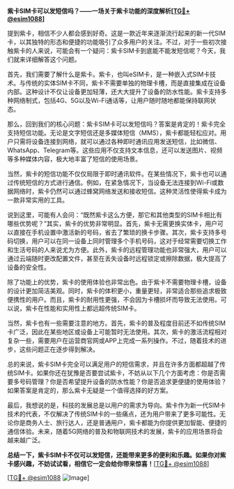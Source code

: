 **紫卡SIM卡可以发短信吗？——一场关于紫卡功能的深度解析[[TG💪+ @esim1088](https://t.me/s/esim1088)]**

提到紫卡，相信不少人都会感到好奇。这是一款近年来逐渐流行起来的新一代SIM卡，以其独特的形态和便捷的功能吸引了众多用户的关注。不过，对于一些初次接触紫卡的人来说，可能会有一个疑问：紫卡SIM卡到底能不能发短信呢？今天，我们就来详细解答这个问题。

首先，我们需要了解什么是紫卡。紫卡，也叫eSIM卡，是一种嵌入式SIM卡技术。与传统的实体SIM卡不同，紫卡不需要单独的物理卡槽，而是直接集成在设备内部。这种设计不仅让设备更加轻薄，还大大提升了设备的防水性能。紫卡支持多种网络制式，包括4G、5G以及Wi-Fi通话等，让用户随时随地都能保持联网状态。

那么，回到我们的核心问题：紫卡SIM卡可以发短信吗？答案是肯定的！紫卡完全支持短信功能。无论是文字短信还是多媒体短信（MMS），紫卡都能轻松应对。用户只需将设备连接到网络，就可以通过各种即时通讯应用发送短信，比如微信、WhatsApp、Telegram等。这些应用不仅支持文本信息，还可以发送图片、视频等多种媒体内容，极大地丰富了短信的使用场景。

当然，紫卡的短信功能不仅仅局限于即时通讯软件。在某些情况下，紫卡也可以通过传统短信的方式进行通信。例如，在紧急情况下，当设备无法连接到Wi-Fi或数据网络时，紫卡仍然可以通过蜂窝网络发送和接收短信。这种灵活性使得紫卡成为一款非常实用的工具。

说到这里，可能有人会问：“既然紫卡这么方便，那它和其他类型的SIM卡相比有哪些优势呢？”其实，紫卡的优势非常明显。首先，紫卡无需更换实体卡，用户可以直接在手机设置中激活新的号码，省去了繁琐的换卡步骤。其次，紫卡支持多号码切换，用户可以在同一设备上同时管理多个手机号码，这对于经常需要切换工作和生活号码的人来说尤为方便。此外，紫卡的远程管理功能也非常强大，用户可以通过云端随时更改配置文件，甚至在丢失设备时远程锁定或擦除数据，极大提高了设备的安全性。

除了功能上的优势，紫卡的使用体验也非常出色。由于紫卡不需要物理卡槽，设备的设计更加简洁美观。同时，紫卡的体积更小，重量更轻，非常适合那些追求极致便携性的用户。而且，紫卡的耐用性更强，不会因为卡槽损坏而导致无法使用。可以说，紫卡在性能和实用性上都远超传统SIM卡。

当然，紫卡也有一些需要注意的地方。首先，紫卡的普及程度目前还不如传统SIM卡广泛，因此在某些地区或设备上可能暂时无法使用。其次，紫卡的激活流程相对复杂一些，需要用户在运营商官网或APP上完成一系列操作。不过，随着技术的进步，这些问题正在逐步得到解决。

总的来说，紫卡SIM卡完全可以满足用户的短信需求，并且在许多方面都超越了传统SIM卡。如果你还在犹豫是否要尝试紫卡，不妨从以下几个方面考虑：你是否需要多号码管理？你是否希望提升设备的防水性能？你是否追求更便捷的使用体验？如果答案是肯定的，那么紫卡无疑是一个值得选择的好方案。

最后，我想说的是，科技的发展总是以用户的需求为导向。紫卡作为新一代SIM卡技术的代表，不仅解决了传统SIM卡的一些痛点，还为用户带来了更多可能性。无论你是商务人士、旅行达人，还是普通用户，紫卡都能为你提供更加智能、便捷的通信体验。未来，随着5G网络的普及和物联网技术的发展，紫卡的应用场景将会越来越广泛。

**总结一下，紫卡SIM卡不仅可以发短信，还能带来更多的便利和乐趣。如果你对紫卡感兴趣，不妨试试看，相信它一定会给你带来惊喜！**[[TG💪+ @esim1088](https://t.me/s/esim1088)]

[[TG💪+ @esim1088](https://t.me/s/esim1088) ![Image](https://i.postimg.cc/4NQfJmqS/Snipaste-2025-05-13-00-14-12.png)]